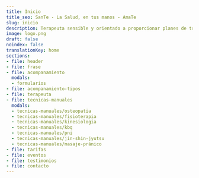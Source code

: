 ```yaml
---
title: Inicio
title_seo: SanTe - La Salud, en tus manos - AmaTe
slug: inicio
description: Terapeuta sensible y orientado a proporcionar planes de tratamiento creativos y adaptados. ✅ + de 25.000 sesiones realizadas y + de 15 años de experiencia.
image: logo.png
draft: false
noindex: false
translationKey: home
sections:
- file: header
- file: frase
- file: acompanamiento
  modals:
  - formularios
- file: acompanamiento-tipos
- file: terapeuta
- file: tecnicas-manuales
  modals:
  - tecnicas-manuales/osteopatia
  - tecnicas-manuales/fisioterapia
  - tecnicas-manuales/kinesiologia
  - tecnicas-manuales/kbq
  - tecnicas-manuales/pni
  - tecnicas-manuales/jin-shin-jyutsu
  - tecnicas-manuales/masaje-pránico
- file: tarifas
- file: eventos
- file: testimonios
- file: contacto
---
```

